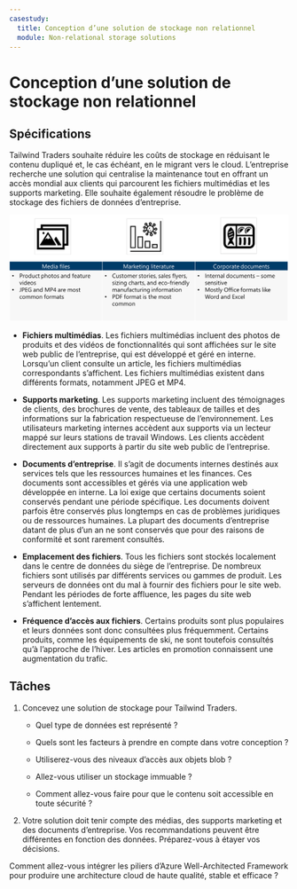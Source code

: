 ```yaml
---
casestudy:
  title: Conception d’une solution de stockage non relationnel
  module: Non-relational storage solutions
---
```

# Conception d’une solution de stockage non relationnel

## Spécifications

Tailwind Traders souhaite réduire les coûts de stockage en réduisant le contenu dupliqué et, le cas échéant, en le migrant vers le cloud. L’entreprise recherche une solution qui centralise la maintenance tout en offrant un accès mondial aux clients qui parcourent les fichiers multimédias et les supports marketing. Elle souhaite également résoudre le problème de stockage des fichiers de données d’entreprise. 

![Architecture de stockage non relationnel](media/Nonrelational%20storage.png)

 

* **Fichiers multimédias**. Les fichiers multimédias incluent des photos de produits et des vidéos de fonctionnalités qui sont affichées sur le site web public de l’entreprise, qui est développé et géré en interne. Lorsqu’un client consulte un article, les fichiers multimédias correspondants s’affichent. Les fichiers multimédias existent dans différents formats, notamment JPEG et MP4. 

* **Supports marketing**. Les supports marketing incluent des témoignages de clients, des brochures de vente, des tableaux de tailles et des informations sur la fabrication respectueuse de l’environnement. Les utilisateurs marketing internes accèdent aux supports via un lecteur mappé sur leurs stations de travail Windows. Les clients accèdent directement aux supports à partir du site web public de l’entreprise.

* **Documents d’entreprise**. Il s’agit de documents internes destinés aux services tels que les ressources humaines et les finances. Ces documents sont accessibles et gérés via une application web développée en interne. La loi exige que certains documents soient conservés pendant une période spécifique. Les documents doivent parfois être conservés plus longtemps en cas de problèmes juridiques ou de ressources humaines. La plupart des documents d’entreprise datant de plus d’un an ne sont conservés que pour des raisons de conformité et sont rarement consultés.

* **Emplacement des fichiers**. Tous les fichiers sont stockés localement dans le centre de données du siège de l’entreprise. De nombreux fichiers sont utilisés par différents services ou gammes de produit. Les serveurs de données ont du mal à fournir des fichiers pour le site web. Pendant les périodes de forte affluence, les pages du site web s’affichent lentement. 

* **Fréquence d’accès aux fichiers**. Certains produits sont plus populaires et leurs données sont donc consultées plus fréquemment. Certains produits, comme les équipements de ski, ne sont toutefois consultés qu’à l’approche de l’hiver. Les articles en promotion connaissent une augmentation du trafic. 

## Tâches

1. Concevez une solution de stockage pour Tailwind Traders. 

      * Quel type de données est représenté ? 

      * Quels sont les facteurs à prendre en compte dans votre conception ?

      * Utiliserez-vous des niveaux d’accès aux objets blob ?

      * Allez-vous utiliser un stockage immuable ?

      * Comment allez-vous faire pour que le contenu soit accessible en toute sécurité ?

2.  Votre solution doit tenir compte des médias, des supports marketing et des documents d’entreprise. Vos recommandations peuvent être différentes en fonction des données. Préparez-vous à étayer vos décisions. 

Comment allez-vous intégrer les piliers d’Azure Well-Architected Framework pour produire une architecture cloud de haute qualité, stable et efficace ?
